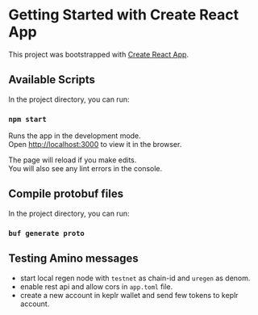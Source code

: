 # Getting Started with Create React App

This project was bootstrapped with [Create React App](https://github.com/facebook/create-react-app).

## Available Scripts

In the project directory, you can run:

### `npm start`

Runs the app in the development mode.\
Open [http://localhost:3000](http://localhost:3000) to view it in the browser.

The page will reload if you make edits.\
You will also see any lint errors in the console.


## Compile protobuf files

In the project directory, you can run:

### `buf generate proto`

## Testing Amino messages

* start local regen node with `testnet` as chain-id and `uregen` as denom.
* enable rest api and allow cors in `app.toml` file.
* create a new account in keplr wallet and send few tokens to keplr account.

